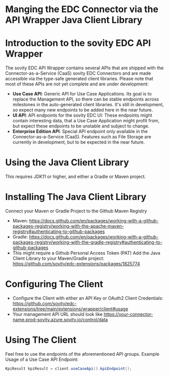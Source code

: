 Manging the EDC Connector via the API Wrapper Java Client Library
========

Introduction to the sovity EDC API Wrapper
========
The sovity EDC API Wrapper contains several APIs that are shipped with the Connector-as-a-Service (CaaS) sovity EDC Connectors and are made accessible via the type-safe generated client libraries. Please note that most of these APIs are not yet complete and are under development:
- **Use Case API**: Generic API for Use Case Applications. Its goal is to replace the Management API, so there can be stable endpoints across milestones in the auto-generated client libraries. It's still in development, so expect many new endpoints to be added here in the near future.
- **UI API**: API endpoints for the sovity EDC UI: These endpoints might contain interesting data, that a Use Case Application might profit from, but expect these endpoints to be unstable and subject to change.
- **Enterprise Edition API**: Special API endpoint only available in the Connector-as-a-Service (CaaS). Features such as File Storage are currently in development, but to be expected in the near future.

Using the Java Client Library
========
This requires JDK11 or higher, and either a Gradle or Maven project.

Installing The Java Client Library
========
Connect your Maven or Gradle Project to the Github Maven Registry
- Maven: https://docs.github.com/en/packages/working-with-a-github-packages-registry/working-with-the-apache-maven-registry#authenticating-to-github-packages
- Gradle: https://docs.github.com/en/packages/working-with-a-github-packages-registry/working-with-the-gradle-registry#authenticating-to-github-packages
- This might require a Github Personal Access Token (PAT)
Add the Java Client Library to your Maven/Gradle project: https://github.com/sovity/edc-extensions/packages/1825774

Configuring The Client
========
- Configure the Client with either an API Key or OAuth2 Client Credentials: https://github.com/sovity/edc-extensions/tree/main/extensions/wrapper/client#usage
- Your management API URL should look like https://your-connector-name.prod-sovity.azure.sovity.io/control/data

Using The Client
========
Feel free to use the endpoints of the aforementioned API groups.
Example Usage of a Use Case API Endpoint:
```java
KpiResult kpiResult = client.useCaseApi().kpiEndpoint();
```
